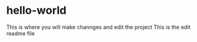 # hello-world

This is where you will make channges and edit the project
This is the edit readme file
